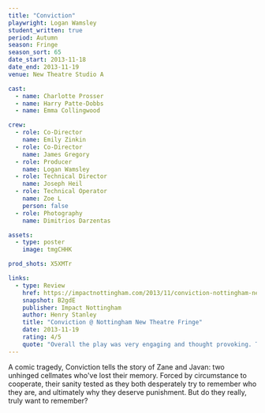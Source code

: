 ```yaml
---
title: "Conviction"
playwright: Logan Wamsley
student_written: true
period: Autumn
season: Fringe
season_sort: 65
date_start: 2013-11-18
date_end: 2013-11-19
venue: New Theatre Studio A

cast:
  - name: Charlotte Prosser
  - name: Harry Patte-Dobbs
  - name: Emma Collingwood

crew:
  - role: Co-Director
    name: Emily Zinkin
  - role: Co-Director
    name: James Gregory
  - role: Producer
    name: Logan Wamsley
  - role: Technical Director
    name: Joseph Heil
  - role: Technical Operator
    name: Zoe L
    person: false
  - role: Photography
    name: Dimitrios Darzentas

assets:
  - type: poster
    image: tmgCHHK

prod_shots: X5XMTr

links:
  - type: Review
    href: https://impactnottingham.com/2013/11/conviction-nottingham-new-theatre-fringe/
    snapshot: B2gdE
    publisher: Impact Nottingham 
    author: Henry Stanley
    title: "Conviction @ Nottingham New Theatre Fringe"
    date: 2013-11-19
    rating: 4/5
    quote: "Overall the play was very engaging and thought provoking. The play’s exploration of the importance of memory in defining a person was particularly interesting, with the flashbacks to their lives before imprisonment giving us peeks into the character’s back grounds, as well as offering tantalising hints of their crimes.  "
---
```

A comic tragedy, Conviction tells the story of Zane and Javan: two unhinged cellmates who've lost their memory. Forced by circumstance to cooperate, their sanity tested as they both desperately try to remember who they are, and ultimately why they deserve punishment. But do they really, truly want to remember?
